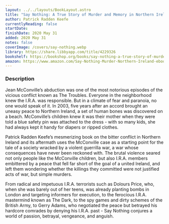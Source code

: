 ```yaml
---
layout: ../../layouts/BookLayout.astro
title: "Say Nothing: A True Story of Murder and Memory in Northern Ireland"
author: Patrick Radden Keefe
currentlyReading: false
startDate: 
finishDate: 2020 May 31
added: 2020 May 31
notes: false
coverImage: /covers/say-nothing.webp
library: https://share.libbyapp.com/title/4229326
bookshelf: https://bookshop.org/books/say-nothing-a-true-story-of-murder-and-memory-in-northern-ireland/9780307279286
amazon: https://www.amazon.com/Say-Nothing-Murder-Northern-Ireland-ebook/dp/B07CWGBK5K
---
```


### Description
Jean McConville’s abduction was one of the most notorious episodes of the vicious conflict known as The Troubles. Everyone in the neighborhood knew the I.R.A. was responsible. But in a climate of fear and paranoia, no one would speak of it. In 2003, five years after an accord brought an uneasy peace to Northern Ireland, a set of human bones was discovered on a beach. McConville’s children knew it was their mother when they were told a blue safety pin was attached to the dress - with so many kids, she had always kept it handy for diapers or ripped clothes.

Patrick Radden Keefe’s mesmerizing book on the bitter conflict in Northern Ireland and its aftermath uses the McConville case as a starting point for the tale of a society wracked by a violent guerrilla war, a war whose consequences have never been reckoned with. The brutal violence seared not only people like the McConville children, but also I.R.A. members embittered by a peace that fell far short of the goal of a united Ireland, and left them wondering whether the killings they committed were not justified acts of war, but simple murders.

From radical and impetuous I.R.A. terrorists such as Dolours Price, who, when she was barely out of her teens, was already planting bombs in London and targeting informers for execution, to the ferocious I.R.A. mastermind known as The Dark, to the spy games and dirty schemes of the British Army, to Gerry Adams, who negotiated the peace but betrayed his hardcore comrades by denying his I.R.A. past - Say Nothing conjures a world of passion, betrayal, vengeance, and anguish.

<!-- ### Notes & Highlights -->
